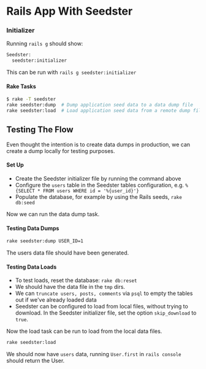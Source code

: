 # Rails App With Seedster

### Initializer

Running `rails g` should show:

```sh
Seedster:
  seedster:initializer
```

This can be run with `rails g seedster:initializer`

#### Rake Tasks

```sh
$ rake -T seedster
rake seedster:dump  # Dump application seed data to a data dump file
rake seedster:load  # Load application seed data from a remote dump file
```

## Testing The Flow

Even thought the intention is to create data dumps in production, we can create a dump locally for testing purposes.

#### Set Up

* Create the Seedster initializer file by running the command above
* Configure the `users` table in the Seedster tables configuration, e.g. `%{SELECT * FROM users WHERE id = '%{user_id}'}`
* Populate the database, for example by using the Rails seeds, `rake db:seed`

Now we can run the data dump task.

#### Testing Data Dumps

```sh
rake seedster:dump USER_ID=1
```

The users data file should have been generated.

#### Testing Data Loads

* To test loads, reset the database: `rake db:reset`
* We should have the data file in the `tmp` dirs.
* We can `truncate users, posts, comments` via `psql` to empty the tables out if we've already loaded data
* Seedster can be configured to load from local files, without trying to download. In the Seedster initializer file, set the option `skip_download` to `true`.

Now the load task can be run to load from the local data files.

```sh
rake seedster:load
```

We should now have `users` data, running `User.first` in `rails console` should return the User.



